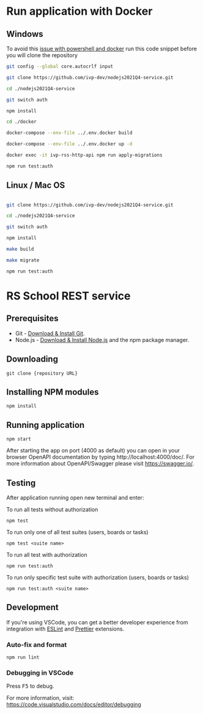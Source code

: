 # Run application with Docker

## Windows

To avoid this [issue with powershell and docker](https://forums.docker.com/t/error-while-running-docker-code-in-powershell/34059/5) run this code snippet before you will clone the repository

```sh
git config --global core.autocrlf input
```

```sh
git clone https://github.com/ivp-dev/nodejs2021Q4-service.git

cd ./nodejs2021Q4-service

git switch auth

npm install

cd ./docker

docker-compose --env-file ../.env.docker build

docker-compose --env-file ../.env.docker up -d

docker exec -it ivp-rss-http-api npm run apply-migrations

npm run test:auth

```

## Linux / Mac OS

```sh

git clone https://github.com/ivp-dev/nodejs2021Q4-service.git

cd ./nodejs2021Q4-service

git switch auth

npm install

make build

make migrate

npm run test:auth

```

# RS School REST service

## Prerequisites

- Git - [Download & Install Git](https://git-scm.com/downloads).
- Node.js - [Download & Install Node.js](https://nodejs.org/en/download/) and the npm package manager.

## Downloading

```
git clone {repository URL}
```

## Installing NPM modules

```
npm install
```

## Running application

```
npm start
```

After starting the app on port (4000 as default) you can open
in your browser OpenAPI documentation by typing http://localhost:4000/doc/.
For more information about OpenAPI/Swagger please visit https://swagger.io/.

## Testing

After application running open new terminal and enter:

To run all tests without authorization

```
npm test
```

To run only one of all test suites (users, boards or tasks)

```
npm test <suite name>
```

To run all test with authorization

```
npm run test:auth
```

To run only specific test suite with authorization (users, boards or tasks)

```
npm run test:auth <suite name>
```

## Development

If you're using VSCode, you can get a better developer experience from integration with [ESLint](https://marketplace.visualstudio.com/items?itemName=dbaeumer.vscode-eslint) and [Prettier](https://marketplace.visualstudio.com/items?itemName=esbenp.prettier-vscode) extensions.

### Auto-fix and format

```
npm run lint
```

### Debugging in VSCode

Press <kbd>F5</kbd> to debug.

For more information, visit: https://code.visualstudio.com/docs/editor/debugging
